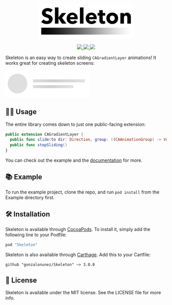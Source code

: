 <p align="center">
    <img src="logo.png" width="300" max-width="50%" alt="Skeleton" />
</p>


<p align="center">
    <a href="http://www.gonzalonunez.me/Skeleton/">
        <img src="https://img.shields.io/cocoapods/p/Skeleton.svg?style=flat" />
    </a>
    <a href="https://cocoapods.org/pods/Skeleton">
        <img src="https://img.shields.io/cocoapods/v/Skeleton.svg?style=flat" />
    </a>
    <a href="https://github.com/Carthage/Carthage">
        <img src="https://img.shields.io/badge/Carthage-compatible-4BC51D.svg?style=flat" />
    </a>
</p>

Skeleton is an easy way to create sliding `CAGradientLayer` animations! It works great for creating skeleton screens:

<img src="https://github.com/gonzalonunez/Skeleton/blob/master/Resources/skeleton-logo-animation.gif" width=261/>

## 👩‍💻 Usage

The entire library comes down to just one public-facing extension:

```swift
public extension CAGradientLayer {
  public func slide(to dir: Direction, group: ((CAAnimationGroup) -> Void) = { _ in })
  public func stopSliding()
}
```

You can check out the example and the [documentation](http://www.gonzalonunez.me/Skeleton/) for more.

## 📚 Example

To run the example project, clone the repo, and run `pod install` from the Example directory first.

## 🛠 Installation

Skeleton is available through [CocoaPods](http://cocoapods.org). To install it, simply add the following line to your Podfile:

```ruby
pod "Skeleton"
```

Skeleton is also available through [Carthage](https://github.com/Carthage/Carthage). Add this to your Cartfile:

```
github "gonzalonunez/Skeleton" ~> 3.0.0
```

## 📄 License

Skeleton is available under the MIT license. See the LICENSE file for more info.
